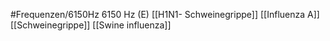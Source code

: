 #Frequenzen/6150Hz
6150 Hz (E)
[[H1N1- Schweinegrippe]]
[[Influenza A]]
[[Schweinegrippe]]
[[Swine influenza]]